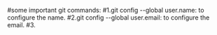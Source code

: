 #some important git commands:
#1.git config --global user.name: to configure the name.
#2.git config --global user.email: to configure the email.
#3.
